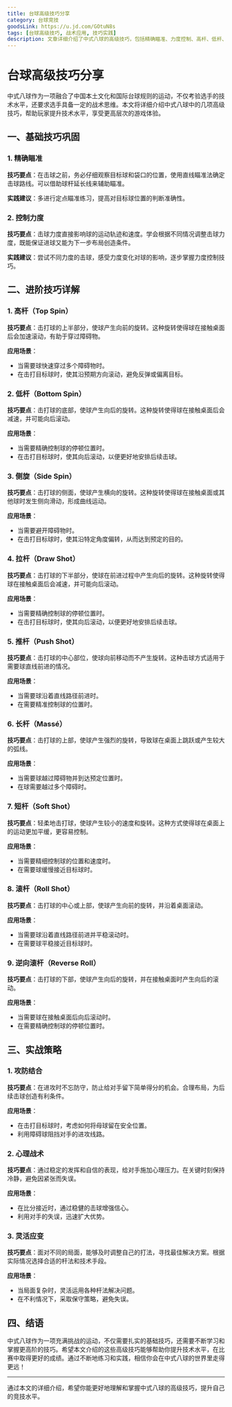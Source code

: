 ```yaml
---
title: 台球高级技巧分享
category: 台球竞技
goodsLink: https://u.jd.com/GOtuN8s
tags: [台球高级技巧, 战术应用, 技巧实践]
description: 文章详细介绍了中式八球的高级技巧，包括精确瞄准、力度控制、高杆、低杆、侧旋等基础与进阶技巧，以及攻防结合、心理战术等实战策略，旨在帮助玩家提升技术水平和比赛表现。
---
```

# 台球高级技巧分享

中式八球作为一项融合了中国本土文化和国际台球规则的运动，不仅考验选手的技术水平，还要求选手具备一定的战术思维。本文将详细介绍中式八球中的几项高级技巧，帮助玩家提升技术水平，享受更高层次的游戏体验。

## 一、基础技巧巩固

### 1. 精确瞄准

**技巧要点**：在击球之前，务必仔细观察目标球和袋口的位置，使用直线瞄准法确定击球路线。可以借助球杆延长线来辅助瞄准。

**实践建议**：多进行定点瞄准练习，提高对目标球位置的判断准确性。

### 2. 控制力度

**技巧要点**：击球力度直接影响球的运动轨迹和速度。学会根据不同情况调整击球力度，既能保证进球又能为下一步布局创造条件。

**实践建议**：尝试不同力度的击球，感受力度变化对球的影响，逐步掌握力度控制技巧。

## 二、进阶技巧详解

### 1. 高杆（Top Spin）

**技巧要点**：击打球的上半部分，使球产生向前的旋转。这种旋转使得球在接触桌面后会加速滚动，有助于穿过障碍物。

**应用场景**：

- 当需要球快速穿过多个障碍物时。
- 在击打目标球时，使其沿预期方向滚动，避免反弹或偏离目标。

### 2. 低杆（Bottom Spin）

**技巧要点**：击打球的底部，使球产生向后的旋转。这种旋转使得球在接触桌面后会减速，并可能向后滚动。

**应用场景**：

- 当需要精确控制球的停顿位置时。
- 在击打目标球时，使其向后滚动，以便更好地安排后续击球。

### 3. 侧旋（Side Spin）

**技巧要点**：击打球的侧面，使球产生横向的旋转。这种旋转使得球在接触桌面或其他球时发生侧向滑动，形成曲线运动。

**应用场景**：

- 当需要避开障碍物时。
- 在击打目标球时，使其沿特定角度偏转，从而达到预定的目的。

### 4. 拉杆（Draw Shot）

**技巧要点**：击打球的下半部分，使球在前进过程中产生向后的旋转。这种旋转使得球在接触桌面后会减速，并可能向后滚动。

**应用场景**：

- 当需要精确控制球的停顿位置时。
- 在击打目标球时，使其向后滚动，以便更好地安排后续击球。

### 5. 推杆（Push Shot）

**技巧要点**：击打球的中心部位，使球向前移动而不产生旋转。这种击球方式适用于需要球直线前进的情况。

**应用场景**：

- 当需要球沿着直线路径前进时。
- 在需要精准控制球的位置时。

### 6. 长杆（Massé）

**技巧要点**：击打球的上部，使球产生强烈的旋转，导致球在桌面上跳跃或产生较大的弧线。

**应用场景**：

- 当需要球越过障碍物并到达预定位置时。
- 在球需要越过多个障碍时。

### 7. 短杆（Soft Shot）

**技巧要点**：轻柔地击打球，使球产生较小的速度和旋转。这种方式使得球在桌面上的运动更加平缓，更容易控制。

**应用场景**：

- 当需要精细控制球的位置和速度时。
- 在需要球缓慢接近目标球时。

### 8. 滚杆（Roll Shot）

**技巧要点**：击打球的中心或上部，使球产生向前的旋转，并沿着桌面滚动。

**应用场景**：

- 当需要球沿着直线路径前进并平稳滚动时。
- 在需要球平稳接近目标球时。

### 9. 逆向滚杆（Reverse Roll）

**技巧要点**：击打球的下部，使球产生向后的旋转，并在接触桌面时产生向后的滚动。

**应用场景**：

- 当需要球在接触桌面后向后滚动时。
- 在需要精确控制球的停顿位置时。

## 三、实战策略

### 1. 攻防结合

**技巧要点**：在进攻时不忘防守，防止给对手留下简单得分的机会。合理布局，为后续击球创造有利条件。

**应用场景**：

- 在击打目标球时，考虑如何将母球留在安全位置。
- 利用障碍球阻挡对手的进攻线路。

### 2. 心理战术

**技巧要点**：通过稳定的发挥和自信的表现，给对手施加心理压力。在关键时刻保持冷静，避免因紧张而失误。

**应用场景**：

- 在比分接近时，通过稳健的击球增强信心。
- 利用对手的失误，迅速扩大优势。

### 3. 灵活应变

**技巧要点**：面对不同的局面，能够及时调整自己的打法，寻找最佳解决方案。根据实际情况选择合适的杆法和技术手段。

**应用场景**：

- 当局面复杂时，灵活运用各种杆法解决问题。
- 在不利情况下，采取保守策略，避免失误。

## 四、结语

中式八球作为一项充满挑战的运动，不仅需要扎实的基础技巧，还需要不断学习和掌握更高阶的技巧。希望本文介绍的这些高级技巧能够帮助你提升技术水平，在比赛中取得更好的成绩。通过不断地练习和实践，相信你会在中式八球的世界里走得更远！

---

通过本文的详细介绍，希望你能更好地理解和掌握中式八球的高级技巧，提升自己的竞技水平。
